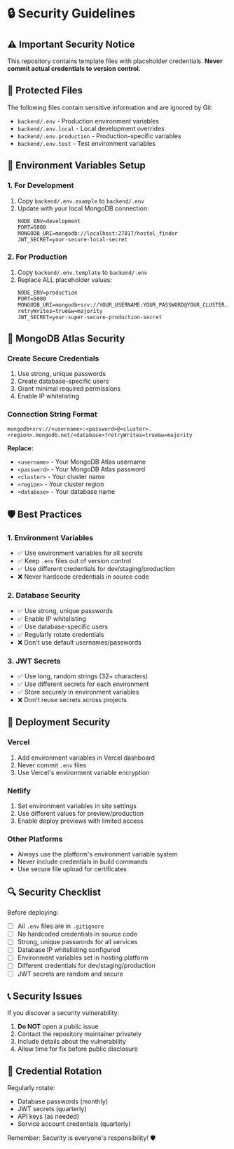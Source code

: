 # 🔒 Security Guidelines

## ⚠️ Important Security Notice

This repository contains template files with placeholder credentials. **Never commit actual credentials to version control.**

## 🚨 Protected Files

The following files contain sensitive information and are ignored by Git:

- `backend/.env` - Production environment variables
- `backend/.env.local` - Local development overrides
- `backend/.env.production` - Production-specific variables
- `backend/.env.test` - Test environment variables

## 📝 Environment Variables Setup

### 1. For Development

1. Copy `backend/.env.example` to `backend/.env`
2. Update with your local MongoDB connection:
   ```env
   NODE_ENV=development
   PORT=5000
   MONGODB_URI=mongodb://localhost:27017/hostel_finder
   JWT_SECRET=your-secure-local-secret
   ```

### 2. For Production

1. Copy `backend/.env.template` to `backend/.env`
2. Replace ALL placeholder values:
   ```env
   NODE_ENV=production
   PORT=5000
   MONGODB_URI=mongodb+srv://YOUR_USERNAME:YOUR_PASSWORD@YOUR_CLUSTER.mongodb.net/YOUR_DATABASE?retryWrites=true&w=majority
   JWT_SECRET=your-super-secure-production-secret
   ```

## 🔑 MongoDB Atlas Security

### Create Secure Credentials
1. Use strong, unique passwords
2. Create database-specific users
3. Grant minimal required permissions
4. Enable IP whitelisting

### Connection String Format
```
mongodb+srv://<username>:<password>@<cluster>.<region>.mongodb.net/<database>?retryWrites=true&w=majority
```

**Replace:**
- `<username>` - Your MongoDB Atlas username
- `<password>` - Your MongoDB Atlas password  
- `<cluster>` - Your cluster name
- `<region>` - Your cluster region
- `<database>` - Your database name

## 🛡️ Best Practices

### 1. Environment Variables
- ✅ Use environment variables for all secrets
- ✅ Keep `.env` files out of version control
- ✅ Use different credentials for dev/staging/production
- ❌ Never hardcode credentials in source code

### 2. Database Security
- ✅ Use strong, unique passwords
- ✅ Enable IP whitelisting
- ✅ Use database-specific users
- ✅ Regularly rotate credentials
- ❌ Don't use default usernames/passwords

### 3. JWT Secrets
- ✅ Use long, random strings (32+ characters)
- ✅ Use different secrets for each environment
- ✅ Store securely in environment variables
- ❌ Don't reuse secrets across projects

## 🚀 Deployment Security

### Vercel
1. Add environment variables in Vercel dashboard
2. Never commit `.env` files
3. Use Vercel's environment variable encryption

### Netlify
1. Set environment variables in site settings
2. Use different values for preview/production
3. Enable deploy previews with limited access

### Other Platforms
- Always use the platform's environment variable system
- Never include credentials in build commands
- Use secure file upload for certificates

## 🔍 Security Checklist

Before deploying:

- [ ] All `.env` files are in `.gitignore`
- [ ] No hardcoded credentials in source code
- [ ] Strong, unique passwords for all services
- [ ] Database IP whitelisting configured
- [ ] Environment variables set in hosting platform
- [ ] Different credentials for dev/staging/production
- [ ] JWT secrets are random and secure

## 📞 Security Issues

If you discover a security vulnerability:

1. **Do NOT** open a public issue
2. Contact the repository maintainer privately
3. Include details about the vulnerability
4. Allow time for fix before public disclosure

## 🔄 Credential Rotation

Regularly rotate:
- Database passwords (monthly)
- JWT secrets (quarterly)
- API keys (as needed)
- Service account credentials (quarterly)

Remember: Security is everyone's responsibility! 🛡️
